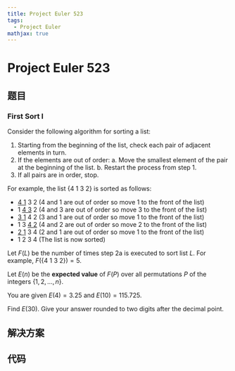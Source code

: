 ```yaml
---
title: Project Euler 523
tags:
  - Project Euler
mathjax: true
---
```

<escape><!-- more --></escape>
    

# Project Euler 523
## 题目
### First Sort I

Consider the following algorithm for sorting a list:

1. Starting from the beginning of the list, check each pair of adjacent elements in turn.
2. If the elements are out of order:
a. Move the smallest element of the pair at the beginning of the list.
b. Restart the process from step 1.
3. If all pairs are in order, stop.

For example, the list $\{4\ 1\ 3\ 2\}$ is sorted as follows:

- <u>4 1</u> 3 2  ($4$ and $1$ are out of order so move $1$ to the front of the list)
- 1 <u>4 3</u> 2  ($4$ and $3$ are out of order so move $3$ to the front of the list)
- <u>3 1</u> 4 2  ($3$ and $1$ are out of order so move $1$ to the front of the list)
- 1 3 <u>4 2</u>  ($4$ and $2$ are out of order so move $2$ to the front of the list)
- <u>2 1</u> 3 4  ($2$ and $1$ are out of order so move $1$ to the front of the list)
- 1 2 3 4  (The list is now sorted)

Let $F(L)$ be the number of times step 2a is executed to sort list $L$. For example, $F(\{ 4\ 1\ 3\ 2 \}) = 5$.

Let $E(n)$ be the **expected value** of $F(P)$ over all permutations $P$ of the integers $\{1, 2, \dots, n\}$.

You are given $E(4) = 3.25$ and $E(10) = 115.725$.

Find $E(30)$. Give your answer rounded to two digits after the decimal point.


## 解决方案


## 代码


